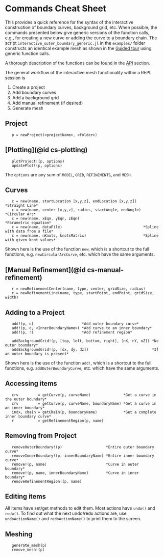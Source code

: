 # Commands Cheat Sheet

This provides a quick reference for the syntax
of the interactive construction of boundary curves, background grid, etc.
When possible, the commands presented below give
generic versions of the function calls, e.g., for creating a new curve or
adding the curve to a boundary chain. The script
`interactive_outer_boundary_generic.jl` in the `examples/` folder
constructs an identical example mesh as shown in the [Guided tour](@ref)
using generic function calls.

A thorough description of the functions can be found in the [API](@ref) section.

The general workflow of the interactive mesh functionality within a REPL session is

1. Create a project
2. Add boundary curves
3. Add a background grid
4. Add manual refinement (if desired)
5. Generate mesh

## Project

```
   p = newProject(<projectName>, <folder>)
```

## [Plotting](@id cs-plotting)

```
   plotProject!(p, options)
   updatePlot!(p, options)
```

The `options` are any sum of `MODEL`, `GRID`, `REFINEMENTS`, and `MESH`.
## Curves

```
   c = new(name, startLocation [x,y,z], endLocation [x,y,z])   *Straight Line*
   c = new(name, center [x,y,z], radius, startAngle, endAngle) *Circular Arc*
   c = new(name, xEqn, yEqn, zEqn)                             *Parametric equation*
   c = new(name, dataFile)                                     *Spline with data from a file*
   c = new(name, nKnots, knotsMatrix)                          *Spline with given knot values*
```

Shown here is the use of the function `new`, which is a shortcut to the full functions, e.g. `newCircularArcCurve`, etc. which have the same arguments.

## [Manual Refinement](@id cs-manual-refinement)

```
   r = newRefinementCenter(name, type, center, gridSize, radius)
   r = newRefinementLine(name, type, startPoint, endPoint, gridSize, width)
```

## Adding to a Project

```
   add!(p, c)                      *Add outer boundary curve*
   add!(p, c, <InnerBoundaryName>) *Add curve to an inner boundary*
   add!(p, r)                      *Add refinement region*

   addBackgroundGrid!(p, [top, left, bottom, right], [nX, nY, nZ]) *No outer boundary*
   addBackgroundGrid!(p, [dx, dy, dz])                             *If an outer boundary is present*
```
Shown here is the use of the function `add!`, which is a shortcut to the full functions, e.g. `addOuterBoundaryCurve`, etc. which have the same arguments.

## Accessing items

```
   crv         = getCurve(p, curveName)               *Get a curve in the outer boundary*
   crv         = getCurve(p, curveName, boundaryName) *Get a curve in an inner boundary*
   indx, chain = getChain(p, boundaryName)            *Get a complete inner boundary curve*
   r           = getRefinementRegion(p, name)
```

## Removing from Project

```
   removeOuterBoundary!(p)                    *Entire outer boundary curve*
   removeInnerBoundary!(p, innerBoundaryName) *Entire inner boundary curve*
   remove!(p, name)                           *Curve in outer boundary*
   remove!(p, name, innerBoundaryName)        *Curve in inner boundary*
   removeRefinementRegion!(p, name)
```

## Editing items

All items have set/get methods to edit them. Most actions have `undo()` and `redo()`.
To find out what the next undo/redo actions are, use `undoActionName()` and `redoActionName()`
to print them to the screen.

## Meshing

```
   generate_mesh(p)
   remove_mesh!(p)
```
